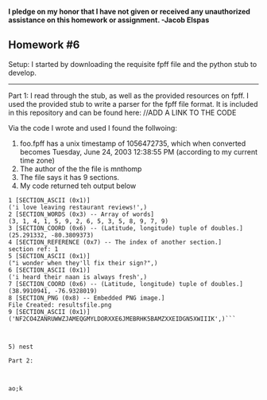 <b>I pledge on my honor that I have not given or received any unauthorized assistance on this homework or assignment. -Jacob Elspas</b>

<h2>Homework #6</h2>
  
Setup: I started by downloading the requisite fpff file and the python stub to develop.

---

Part 1: I read through the stub, as well as the provided resources on fpff. 
I used the provided stub to write a parser for the fpff file format. It is included in this repository and can be found here: //ADD A LINK TO THE CODE

Via the code I wrote and used I found the follwoing:

1) foo.fpff has a unix timestamp of 1056472735, which when converted becomes Tuesday, June 24, 2003 12:38:55 PM (according to my current time zone)
2) The author of the the file is mnthomp
3) The file says it has 9 sections.
4) My code returned teh output below
``` -------  BODY  -------
1 [SECTION_ASCII (0x1)]
('i love leaving restaurant reviews!',)
2 [SECTION_WORDS (0x3) -- Array of words]
(3, 1, 4, 1, 5, 9, 2, 6, 5, 3, 5, 8, 9, 7, 9)
3 [SECTION_COORD (0x6) -- (Latitude, longitude) tuple of doubles.]
(25.291332, -80.3809373)
4 [SECTION_REFERENCE (0x7) -- The index of another section.]
section ref: 1
5 [SECTION_ASCII (0x1)]
("i wonder when they'll fix their sign?",)
6 [SECTION_ASCII (0x1)]
('i heard their naan is always fresh',)
7 [SECTION_COORD (0x6) -- (Latitude, longitude) tuple of doubles.]
(38.9910941, -76.9328019)
8 [SECTION_PNG (0x8) -- Embedded PNG image.]
File Created: resultsfile.png
9 [SECTION_ASCII (0x1)]
('NF2CO4ZANRUWWZJAMEQGMYLDORXXE6JMEBRHK5BAMZXXEIDGN5XWIIIK',)```



5) nest 

Part 2: 



ao;k
